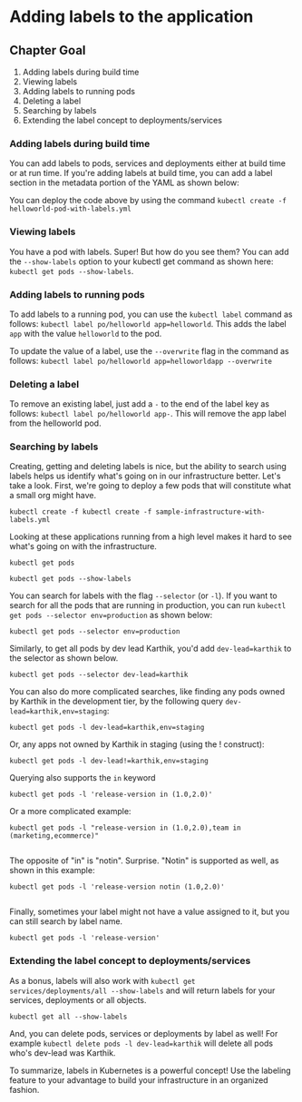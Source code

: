 # Adding labels to the application

## Chapter Goal

1. Adding labels during build time
2. Viewing labels
2. Adding labels to running pods
3. Deleting a label
4. Searching by labels
5. Extending the label concept to deployments/services

### Adding labels during build time

You can add labels to pods, services and deployments either at build time or at run time. If you're adding labels at build time, you can add a label section in the metadata portion of the YAML as shown below:



You can deploy the code above by using the command `kubectl create -f helloworld-pod-with-labels.yml`


### Viewing labels

You have a pod with labels. Super! But how do you see them? You can add the `--show-labels` option to your kubectl get command as shown here: `kubectl get pods --show-labels`.


### Adding labels to running pods
To add labels to a running pod, you can use the `kubectl label` command as follows: `kubectl label po/helloworld app=helloworld`. This adds the label `app` with the value `helloworld` to the pod.

To update the value of a label, use the `--overwrite` flag in the command as follows: `kubectl label po/helloworld app=helloworldapp --overwrite` 

### Deleting a label
To remove an existing label, just add a `-` to the end of the label key as follows: `kubectl label po/helloworld app-`. This will remove the app label from the helloworld pod.



### Searching by labels
Creating, getting and deleting labels is nice, but the ability to search using labels helps us identify what's going on in our infrastructure better. Let's take a look. First, we're going to deploy a few pods that will constitute what a small org might have. 

`kubectl create -f kubectl create -f sample-infrastructure-with-labels.yml`



Looking at these applications running from a high level makes it hard to see what's going on with the infrastructure.

`kubectl get pods`

`kubectl get pods --show-labels`



You can search for labels with the flag `--selector` (or `-l`). If you want to search for all the pods that are running in production, you can run `kubectl get pods --selector env=production` as shown below:

`kubectl get pods --selector env=production`




Similarly, to get all pods by dev lead Karthik, you'd add `dev-lead=karthik` to the selector as shown below.

`kubectl get pods --selector dev-lead=karthik`



You can also do more complicated searches, like finding any pods owned by Karthik in the development tier, by the following query `dev-lead=karthik,env=staging`:

`kubectl get pods -l dev-lead=karthik,env=staging`


Or, any apps not owned by Karthik in staging (using the ! construct):

`kubectl get pods -l dev-lead!=karthik,env=staging`



Querying also supports the `in` keyword

`kubectl get pods -l 'release-version in (1.0,2.0)'`


Or a more complicated example:

`kubectl get pods -l "release-version in (1.0,2.0),team in (marketing,ecommerce)"`

```
```

The opposite of "in" is "notin". Surprise. "Notin" is supported as well, as shown in this example:

`kubectl get pods -l 'release-version notin (1.0,2.0)'`

```
```

Finally, sometimes your label might not have a value assigned to it, but you can still search by label name.

`kubectl get pods -l 'release-version'`  


### Extending the label concept to deployments/services

As a bonus, labels will also work with `kubectl get services/deployments/all --show-labels` and will return labels for your services, deployments or all objects.

`kubectl get all --show-labels`

And, you can delete pods, services or deployments by label as well! For example `kubectl delete pods -l dev-lead=karthik` will delete all pods who's dev-lead was Karthik. 


To summarize, labels in Kubernetes is a powerful concept! Use the labeling feature to your advantage to build your infrastructure in an organized fashion.
